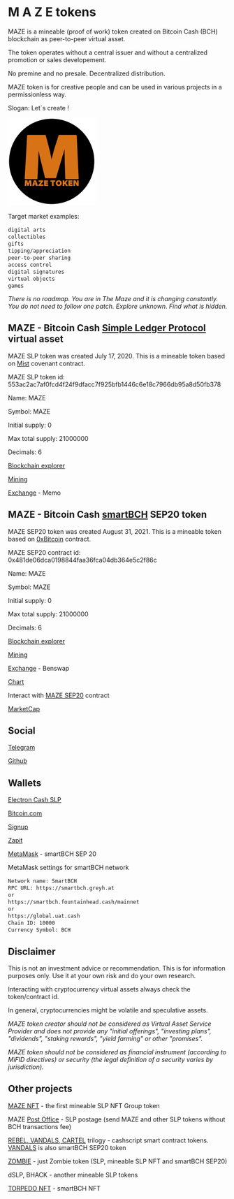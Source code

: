 # M A Z E tokens

MAZE is a mineable (proof of work) token created on Bitcoin Cash (BCH) blockchain as peer-to-peer virtual asset.

The token operates without a central issuer and without a centralized promotion or sales developement.

No premine and no presale. Decentralized distribution.

MAZE token is for creative people and can be used in various projects in a permissionless way.

Slogan: Let`s create !

![MAZE icon](img/maze200.png)

Target market examples:

```
digital arts
collectibles
gifts
tipping/appreciation
peer-to-peer sharing
access control
digital signatures
virtual objects
games
```

_There is no roadmap. You are in The Maze and it is changing constantly. You do not need to follow one patch. Explore unknown. Find what is hidden._

## MAZE - Bitcoin Cash [Simple Ledger Protocol](https://simpleledger.cash/) virtual asset

MAZE SLP token was created July 17, 2020. This is a mineable token based on [Mist](https://github.com/mazetoken/mminer/blob/main/Mistcoin-archive/Mistcoin.md) covenant contract.

MAZE SLP token id: 553ac2ac7af0fcd4f24f9dfacc7f925bfb1446c6e18c7966db95a8d50fb378

Name: MAZE

Symbol: MAZE

Initial supply: 0

Max total supply: 21000000

Decimals: 6

[Blockchain explorer](https://simpleledger.info/token/bb553ac2ac7af0fcd4f24f9dfacc7f925bfb1446c6e18c7966db95a8d50fb378)

[Mining](https://github.com/mazetoken/mminer)

[Exchange](https://memo.cash/token/bb553ac2ac7af0fcd4f24f9dfacc7f925bfb1446c6e18c7966db95a8d50fb378?for-sale) - Memo

## MAZE - Bitcoin Cash [smartBCH](https://smartbch.org/) SEP20 token

MAZE SEP20 token was created August 31, 2021. This is a mineable token based on [0xBitcoin](https://0xbitcoin.org/#/) contract.

MAZE SEP20 contract id: 0x481de06dca0198844faa36fca04db364e5c2f86c

Name: MAZE

Symbol: MAZE

Initial supply: 0

Max total supply: 21000000

Decimals: 6

[Blockchain explorer](https://www.smartscan.cash/address/0x481de06dca0198844faa36fca04db364e5c2f86c)

[Mining](https://github.com/mazetoken/smartMaze)

[Exchange](https://benswap.cash) - Benswap

[Chart](https://chartpro.benswap.cash/?token=0x481de06dca0198844faa36fca04db364e5c2f86c)

Interact with [MAZE SEP20](https://oneclickdapp.com/email-cosmos) contract

[MarketCap](https://marketcap.cash)


## Social

[Telegram](https://t.me/mazetokens)

[Github](https://github.com/mazetoken)

## Wallets

[Electron Cash SLP](https://github.com/simpleledger/Electron-Cash-SLP/releases/download/3.6.7-dev6/Electron-Cash-SLP-3.6.7-dev6-setup.exe)

[Bitcoin.com](https://wallet.bitcoin.com/)

[Signup](https://wallet.signup.cash/)

[Zapit](https://zapit.io/)

[MetaMask](https://metamask.io/) - smartBCH SEP 20

MetaMask settings for smartBCH network

```
Network name: SmartBCH
RPC URL: https://smartbch.greyh.at
or
https://smartbch.fountainhead.cash/mainnet
or
https://global.uat.cash
Chain ID: 10000
Currency Symbol: BCH

```

## Disclaimer

This is not an investment advice or recommendation. This is for information purposes only. Use it at your own risk and do your own research.

Interacting with cryptocurrency virtual assets always check the token/contract id.

In general, cryptocurrencies might be volatile and speculative assets.

_MAZE token creator should not be considered as Virtual Asset Service Provider and does not provide any "initial offerings", "investing plans", "dividends", "staking rewards", "yield farming" or other "promises"._

_MAZE token should not be considered as financial instrument (according to MiFID directives) or security (the legal definition of a security varies by jurisdiction)._

## Other projects

[MAZE NFT](https://simpleledger.info/token/8678ad8c66cdcbdbb6e8f610fda055458b096c0f09a7fb6a18fe098343411f21) - the first mineable SLP NFT Group token

MAZE [Post Office](https://mazepostage.herokuapp.com/) - SLP postage (send MAZE and other SLP tokens without BCH transactions fee)

[REBEL, VANDALS, CARTEL](https://github.com/mazetoken/smart-contract-tokens) trilogy - cashscript smart contract tokens. [VANDALS](https://vandalstoken.onuniverse.com) is also smartBCH SEP20 token

[ZOMBIE](https://zombies.onuniverse.com) - just Zombie token (SLP, mineable SLP NFT and smartBCH SEP20)

dSLP, BHACK - another mineable SLP tokens

[TORPEDO NFT](https://mazetoken.github.io/torpedoNFT) - smartBCH NFT







